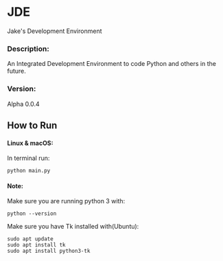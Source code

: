 # JDE
Jake's Development Environment

### Description:
An Integrated Development Environment to code Python and others in the future.

### Version:
Alpha 0.0.4

## How to Run
#### Linux & macOS:
In terminal run:
```
python main.py
```
#### Note:
Make sure you are running python 3 with:
```
python --version
```
Make sure you have Tk installed with(Ubuntu):
```
sudo apt update
sudo apt install tk
sudo apt install python3-tk
```
